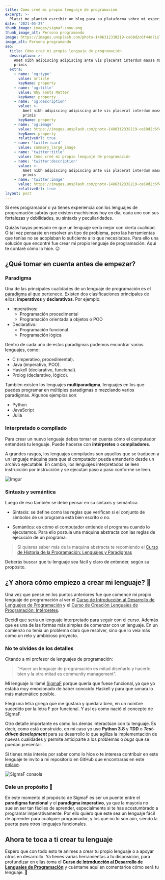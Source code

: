 ```yaml
---
title: Cómo creé mi propio lenguaje de programación
excerpt: >-
  Platzi me planteó escribir un blog para su plataforma sobre mi experiencia creando un lenguaje de programación.
date: '2021-05-27'
thumb_image: images/sigmaf-snow.png
thumb_image_alt: Persona programando
image: https://images.unsplash.com/photo-1486312338219-ce68d2c6f44d?ixlib=rb-1.2.1&ixid=MXwxMjA3fDB8MHxwaG90by1wYWdlfHx8fGVufDB8fHw%3D&auto=format&fit=crop&w=1052&q=805
image_alt: Persona programando
seo:
  title: Cómo creé mi propio lenguaje de programación
  description: >-
    Amet nibh adipiscing adipiscing ante vis placerat interdum massa massa
    primis
  extra:
    - name: 'og:type'
      value: article
      keyName: property
    - name: 'og:title'
      value: Why Fonts Matter
      keyName: property
    - name: 'og:description'
      value: >-
        Amet nibh adipiscing adipiscing ante vis placerat interdum massa massa
        primis
      keyName: property
    - name: 'og:image'
      value: https://images.unsplash.com/photo-1486312338219-ce68d2c6f44d?ixlib=rb-1.2.1&ixid=MXwxMjA3fDB8MHxwaG90by1wYWdlfHx8fGVufDB8fHw%3D&auto=format&fit=crop&w=1052&q=805
      keyName: property
      relativeUrl: true
    - name: 'twitter:card'
      value: summary_large_image
    - name: 'twitter:title'
      value: Cómo creé mi propio lenguaje de programación
    - name: 'twitter:description'
      value: >-
        Amet nibh adipiscing adipiscing ante vis placerat interdum massa massa
        primis
    - name: 'twitter:image'
      value: https://images.unsplash.com/photo-1486312338219-ce68d2c6f44d?ixlib=rb-1.2.1&ixid=MXwxMjA3fDB8MHxwaG90by1wYWdlfHx8fGVufDB8fHw%3D&auto=format&fit=crop&w=1052&q=805
      relativeUrl: true
layout: post
---
```


Si eres programador o ya tienes experiencia con los lenguajes de programación sabrás que existen muchísimos hoy en día, cada uno con sus fortalezas y debilidades, su sintaxis y peculiaridades. 

Quizás hayas pensado en que un lenguaje sería mejor con cierta cualidad. O tal vez pensaste en resolver un tipo de problema, pero las herramientas que tenías no se acoplaban lo suficiente a lo que necesitabas. Para ello una solución que encontré fue crear mi propio lenguaje de programación. Aquí te contaré cómo lo hice. :wink:

## ¿Qué tomar en cuenta antes de empezar?

### Paradigma
Una de las principales cualidades de un lenguaje de programación es el [paradigma](https://platzi.com/cursos/historia-programacion/) al que pertenece. Existen dos clasificaciones principales de ellos: **imperativos** y **declarativos**. Por ejemplo:

* Imperativos:
    - Programación procedimental
    - Programación orientada a objetos o POO
* Declarativo:
    - Programación funcional
    - Programación lógica  

Dentro de cada uno de estos paradigmas podemos encontrar varios lenguajes, como:

* C (imperativo, procedimental).
* Java (imperativo, POO).
* Haskell (declarativo, funcional).
* Prolog (declarativo, lógico).

También existen los lenguajes **multiparadigma**, lenguajes en los que puedes programar en múltiples paradigmas o mezclando varios paradigmas. Algunos ejemplos son:

* Python
* JavaScript
* Julia

### Interpretado o compilado

Para crear un nuevo lenguaje debes tomar en cuenta cómo el computador entenderá tu lenguaje. Puede hacerse con **intérpretes** o **compiladores**. 

A grandes rasgos, los lenguajes compilados son aquellos que se traducen a un lenguaje máquina para que el computador pueda entenderlo desde un archivo ejecutable. En cambio, los lenguajes interpretados se leen instrucción por instrucción y se ejecutan paso a paso conforme se leen.


![Imgur](https://i.imgur.com/kn5IDhU.png)


### Sintaxis y semántica

Luego de eso también se debe pensar en su sintaxis y semántica.

- Sintaxis: se define como las reglas que verifican si el conjunto de símbolos de un programa está bien escrito o no. 

- Semántica:  es cómo el computador entiende el programa cuando lo ejecutamos. Para ello postula una máquina abstracta con las reglas de ejecución de un programa.

> Si quieres saber más de la maquina abstracta te recomiendo el 
[Curso de Historia de la Programación: Lenguajes y Paradigmas](https://platzi.com/clases/historia-programacion/) 

Deberás buscar que tu lenguaje sea fácil y claro de entender, según su propósito.

## ¿Y ahora cómo empiezo a crear mi lenguaje? :thinking:

Una vez que pensé en los puntos anteriores fue que comencé mi propio lenguaje de programación al ver el [Curso de Introducción al Desarrollo de Lenguajes de Programación](https://platzi.com/cursos/desarrollo-lenguajes-programacion/) y el [Curso de Creación Lenguajes de Programación: Intérpretes](https://platzi.com/cursos/interpretes-software/). 

Decidí que sería un lenguaje interpretado para seguir con el curso. Además que es una de las formas más simples de comenzar con un lenguaje. En un comienzo no tenia un problema claro que resolver, sino que lo veía más como un reto y ambicioso proyecto. 

### No te olvides de los detalles 

Citando a mi profesor de lenguajes de programación:
> "Hacer un lenguaje de programación es mitad diseñarlo y hacerlo bien y la otra mitad es community management".

Mi lenguaje lo llamé [SigmaF](https://github.com/FabianVegaA/sigmaF) porque quería que fuese funcional, ya que yo estaba muy emocionado de haber conocido Haskell  y para que sonara lo más matemático posible.

Elegí una letra griega que me gustara y quedara bien, en un nombre sucedido por la letra F por funcional. Y así es como nació el concepto de SigmaF.

Otro detalle importante es cómo los demás interactúan con tu lenguaje. Es decir, como está construido, en mi caso yo use **Python 3.8** y **TDD** o ***Test-driven development*** para su desarrollo lo que agiliza la implementación de nuevas cualidades y permite anticiparte a los problemas o *bugs* que se puedan presentar.

Si tienes más interés por saber como lo hice o te interesa contribuir en este lenguaje te invito a mi repositorio en GitHub que encontraras en este [enlace](https://github.com/FabianVegaA/sigmaF).

![SigmaF consola](https://images.unsplash.com/photo-1616091238212-aca6808e3cf0?ixlib=rb-1.2.1&ixid=MXwxMjA3fDB8MHxwaG90by1wYWdlfHx8fGVufDB8fHw%3D&auto=format&fit=crop&w=1750&q=80)

### Dale un propósito  :raised_hands: 

En este momento el propósito de SigmaF es ser un puente entre el **paradigma funcional** y el **paradigma imperativo**, ya que la mayoría no suelen ser tan fáciles de aprender, especialmente si te has acostumbrado a programar imperativamente. Por ello quiero que este sea un lenguaje fácil de aprender para cualquier programador, y los que no lo son aún, siendo la puerta para otros lenguajes funcionales.

## Ahora te toca a ti crear tu lenguaje

Espero que con todo esto te animes a crear tu propio lenguaje o a apoyar otros en desarrollo. Ya tienes varias herramientas a tu disposición, para profundizar en ellas toma el [**Curso de Introducción al Desarrollo de Lenguajes de Programación**](https://platzi.com/clases/desarrollo-lenguajes-programacion/) y cuéntame aquí en comentarios cómo será tu lenguaje. :muscle: